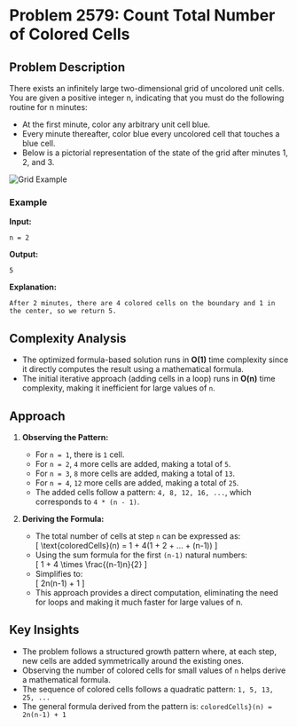 # Problem 2579: Count Total Number of Colored Cells  

## Problem Description  

There exists an infinitely large two-dimensional grid of uncolored unit cells. You are given a positive integer n, indicating that you must do the following routine for n minutes:

* At the first minute, color any arbitrary unit cell blue.
* Every minute thereafter, color blue every uncolored cell that touches a blue cell.
* Below is a pictorial representation of the state of the grid after minutes 1, 2, and 3.


![Grid Example](https://assets.leetcode.com/uploads/2023/01/10/example-copy-2.png)

### Example  
**Input:**  
```plaintext
n = 2
```  
**Output:**  
```plaintext
5
```  
**Explanation:**  
```plaintext
After 2 minutes, there are 4 colored cells on the boundary and 1 in the center, so we return 5. 
```



## Complexity Analysis

- The optimized formula-based solution runs in **O(1)** time complexity since it directly computes the result using a mathematical formula.
- The initial iterative approach (adding cells in a loop) runs in **O(n)** time complexity, making it inefficient for large values of `n`.

## Approach

1. **Observing the Pattern:**  
   - For `n = 1`, there is `1` cell.  
   - For `n = 2`, `4` more cells are added, making a total of `5`.  
   - For `n = 3`, `8` more cells are added, making a total of `13`.  
   - For `n = 4`, `12` more cells are added, making a total of `25`.  
   - The added cells follow a pattern: `4, 8, 12, 16, ...`, which corresponds to `4 * (n - 1)`.  

2. **Deriving the Formula:**  
   - The total number of cells at step `n` can be expressed as:  
     \[
     \text{coloredCells}(n) = 1 + 4(1 + 2 + ... + (n-1))
     \]
   - Using the sum formula for the first `(n-1)` natural numbers:  
     \[
     1 + 4 \times \frac{(n-1)n}{2}
     \]
   - Simplifies to:  
     \[
     2n(n-1) + 1
     \]
   - This approach provides a direct computation, eliminating the need for loops and making it much faster for large values of n.


## Key Insights

- The problem follows a structured growth pattern where, at each step, new cells are added symmetrically around the existing ones.
- Observing the number of colored cells for small values of `n` helps derive a mathematical formula.
- The sequence of colored cells follows a quadratic pattern: `1, 5, 13, 25, ...`
- The general formula derived from the pattern is:
  `coloredCells}(n) = 2n(n-1) + 1`
